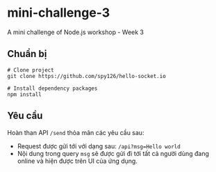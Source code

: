 # mini-challenge-3

A mini challenge of Node.js workshop - Week 3

## Chuẩn bị

```
# Clone project
git clone https://github.com/spy126/hello-socket.io

# Install dependency packages
npm install
```

## Yêu cầu

Hoàn than API `/send` thỏa mãn các yêu cầu sau:

- Request được gửi tới với dạng sau: `/api?msg=Hello world`
- Nội dung trong query `msg` sẽ được gửi đi tới tất cả người dùng đang online và hiện được trên UI của ứng dụng.
